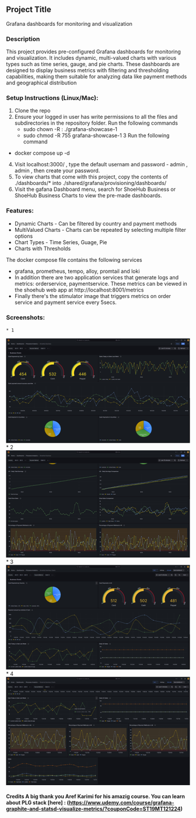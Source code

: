 ## Project Title 
Grafana dashboards for monitoring and visualization 

### Description
This project provides pre-configured Grafana dashboards for monitoring and visualization. It includes dynamic, multi-valued charts with various types such as time series, gauge, and pie charts. These dashboards are designed to display business metrics with filtering and thresholding capabilities, making them suitable for analyzing data like payment methods and geographical distribution

### Setup Instructions (Linux/Mac):
1. Clone the repo
2. Ensure your logged in user has write permissions to all the files and subdirectories in the repository folder. Run the following commands
    *  sudo chown -R <username>:<username> ./grafana-showcase-1 
    *  sudo chmod -R 755 grafana-showcase-1 
3  Run the following command
 * docker compose up -d 
4. Visit localhost:3000/ , type the default usernam and password -  admin , admin , then create your password.
5. To view charts that come with this project, copy the contents of ./dashboards/* into ./shared/grafana/provisioning/dashboards/
6. Visit the gafana Dashboard menu, search for ShoeHub Business or ShoeHub Business Charts to view the pre-made dashboards.


### Features:

* Dynamic Charts - Can be filtered by country and payment methods
* MultiValued Charts - Charts can be repeated by selecting multiple filter options
* Chart Types - Time Series, Guage, Pie
* Charts with Thresholds


The docker compose file contains the following services
   * grafana, prometheus, tempo, alloy, promtail and loki
   * In addition there are two application services that generate logs and metrics: orderservice, paymentservice. These metrics can be viewed in the shoehub web app at http://localhost:8001/metrics
   * Finally there's the stimulator image that triggers metrics on order service and payment service every 5secs.
    
### Screenshots:
    * 1
![Dashboard Preview](images/business-chart-1.jpg)
    * 2
![Dashboard Preview](images/business-chart-2.jpg)
    * 3
![Dashboard Preview](images/shoehub-business-chart-1.jpg)
    * 4
![Dashboard Preview](images/shoehub-business-chart-2.jpg)

 #### Credits A big thank you Aref Karimi for his amazig course. You can learn about PLG stack [here] : (https://www.udemy.com/course/grafana-graphite-and-statsd-visualize-metrics/?couponCode=ST19MT121224)
